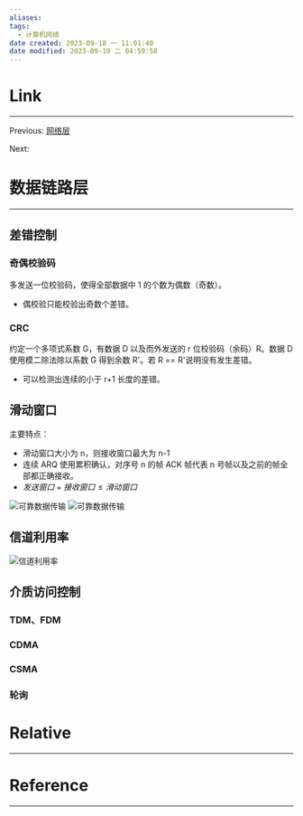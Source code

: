 ```yaml
---
aliases: 
tags:
  - 计算机网络
date created: 2023-09-18 一 11:01:40
date modified: 2023-09-19 二 04:59:58
---
```


# Link

---

Previous: [网络层](网络层.md)

Next:

# 数据链路层

---

## 差错控制

### 奇偶校验码

多发送一位校验码，使得全部数据中 1 的个数为偶数（奇数）。

- 偶校验只能校验出奇数个差错。

### CRC

约定一个多项式系数 G，有数据 D 以及而外发送的 r 位校验码（余码）R。数据 D 使用模二除法除以系数 G 得到余数 R'。若 R == R'说明没有发生差错。

- 可以检测出连续的小于 r+1 长度的差错。

## 滑动窗口

主要特点：

- 滑动窗口大小为 n，则接收窗口最大为 n-1
- 连续 ARQ 使用累积确认，对序号 n 的帧 ACK 帧代表 n 号帧以及之前的帧全部都正确接收。
- $发送窗口 + 接收窗口 \le 滑动窗口$

![可靠数据传输](可靠数据传输.md#回退N步)
![可靠数据传输](可靠数据传输.md#选择重传)

## 信道利用率

![信道利用率](信道利用率.md#信道利用率)

## 介质访问控制

### TDM、FDM

### CDMA

### CSMA

### 轮询

# Relative

---

# Reference

---

